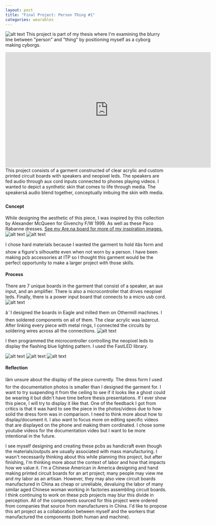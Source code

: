 ```yaml
---
layout: post
title: "Final Project: Person Thing #1"
categories: wearables
---
```


![alt text](/images/wearables/pcb_top/final/0C2A9438_edit.jpg)
This project is part of my thesis where I'm examining the blurry line between "person" and "thing" by positioning myself as a cyborg making cyborgs.

<iframe src="https://player.vimeo.com/video/335928201" width="640" height="360" frameborder="0" allow="autoplay; fullscreen" allowfullscreen></iframe>
This project consists of a garment constructed of clear acrylic and custom printed circuit boards with speakers and neopixel leds. The speakers are fed audio through aux cord inputs connected to phones playing videos.
I wanted to depict a synthetic skin that comes to life through media. The speakersâ audio blend together, conceptually imbuing the skin with media.

#### Concept ####

While designing the aesthetic of this piece, I was inspired by this collection by Alexander McQueen for Givenchy F/W 1999. As well as these Paco Rabanne dresses. [See my Are.na board for more of my inspiration images.](https://www.are.na/jillian-zhong/robotic-futuristic-tech-fetishistic-garment-design)
![alt text](/images/wearables/pcb_top/final/mcqueen.jpg)
![alt text](/images/wearables/pcb_top/final/pacorabanne.jpg)

I chose hard materials because I wanted the garment to hold itâs form and show a figure's silhouette even when not worn by a person. I have been making pcb accessories at ITP so I thought this garment would be the perfect opportunity to make a larger project with those skills.

#### Process ####

There are 7 unique boards in the garment that consist of a speaker, an aux input, and an amplifier.
There is also a microcontroller that drives neopixel leds. Finally, there is a power input board that connects to a micro usb cord.
![alt text](/images/wearables/pcb_top/final/pcb.jpg)

â¨I designed the boards in Eagle and milled them on Othermill machines. I then soldered components on all of them. The clear acrylic was lazercut. After linking every piece with metal rings, I connected the circuits by soldering wires across all the connections. 
![alt text](/images/wearables/pcb_top/final/process.jpg)

I then programmed the microcontroller controlling the neopixel leds to display the flashing blue lighting pattern. I used the FastLED library.

![alt text](/images/wearables/pcb_top/final/0C2A9427_edit.jpg)
![alt text](/images/wearables/pcb_top/final/0C2A9437_edit.jpg)
![alt text](/images/wearables/pcb_top/final/0C2A9443_edit.jpg)

#### Reflection ####
Iâm unsure about the display of the piece currently. The dress form I used for the documentation photos is smaller than I designed the garment for. I want to try suspending it from the ceiling to see if it looks like a ghost could be wearing it but didn't have time before thesis presentations. If I ever show this piece, I will try to display it like that. One of the feedback I got from critics is that it was hard to see the piece in the photos/videos due to how solid the dress form was in comparison. I need to think more about how to display/document it. I also want to focus more on editing specific videos that are displayed on the phone and making them cordinated. I chose some youtube videos for the documentation video but I want to be more intentional in the future.

I see myself designing and creating these pcbs as handicraft even though the materials/outputs are usually associated with mass manufacturing. I wasn't necessarily thinking about this while planning this project, but after finishing, I'm thinking more about the context of labor and how that impacts how we value it. I'm a Chinese American in America designing and hand making printed circuit boards for an art project; many people may view me and my labor as an artisan. However, they may also view circuit boards manufactured in China as cheap or unreliable, devaluing the labor of many similar aged Chinese woman working in factories assembling circuit boards. I think continuing to work on these pcb projects may blur this divide in perception.
All of the components sourced for this project were ordered from companies that source from manufacturers in China. I'd like to propose this art project as a collaboration between myself and the workers that manufactured the components (both human and machine).
